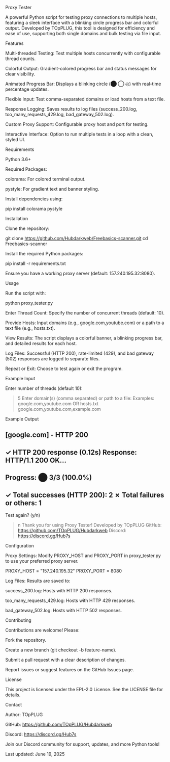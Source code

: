Proxy Tester



A powerful Python script for testing proxy connections to multiple hosts, featuring a sleek interface with a blinking circle progress bar and colorful output. Developed by TOpPLUG, this tool is designed for efficiency and ease of use, supporting both single domains and bulk testing via file input.

Features





Multi-threaded Testing: Test multiple hosts concurrently with configurable thread counts.



Colorful Output: Gradient-colored progress bar and status messages for clear visibility.



Animated Progress Bar: Displays a blinking circle (⬤ ◯ ◎) with real-time percentage updates.



Flexible Input: Test comma-separated domains or load hosts from a text file.



Response Logging: Saves results to log files (success_200.log, too_many_requests_429.log, bad_gateway_502.log).



Custom Proxy Support: Configurable proxy host and port for testing.



Interactive Interface: Option to run multiple tests in a loop with a clean, styled UI.

Requirements





Python 3.6+



Required Packages:





colorama: For colored terminal output.



pystyle: For gradient text and banner styling.

Install dependencies using:

pip install colorama pystyle

Installation





Clone the repository:

git clone https://github.com/Hubdarkweb/Freebasics-scanner.git
cd Freebasics-scanner 



Install the required Python packages:

pip install -r requirements.txt



Ensure you have a working proxy server (default: 157.240.195.32:8080).

Usage

Run the script with:

python proxy_tester.py





Enter Thread Count: Specify the number of concurrent threads (default: 10).



Provide Hosts: Input domains (e.g., google.com,youtube.com) or a path to a text file (e.g., hosts.txt).



View Results: The script displays a colorful banner, a blinking progress bar, and detailed results for each host.



Log Files: Successful (HTTP 200), rate-limited (429), and bad gateway (502) responses are logged to separate files.



Repeat or Exit: Choose to test again or exit the program.

Example Input

Enter number of threads (default 10):
> 5
Enter domain(s) (comma separated) or path to a file:
Examples: google.com,youtube.com OR hosts.txt
> google.com,youtube.com,example.com

Example Output

[google.com] - HTTP 200
-----------------------------------------------------------------
✓ HTTP 200 response (0.12s)
Response: HTTP/1.1 200 OK...
-----------------------------------------------------------------
Progress: ⬤ 3/3 (100.0%)
-----------------------------------------------------------------
✓ Total successes (HTTP 200): 2
✗ Total failures or others: 1
-----------------------------------------------------------------
Test again? (y/n)
> n
Thank you for using Proxy Tester!
Developed by TOpPLUG
GitHub: https://github.com/TOpPLUG/Hubdarkweb
Discord: https://discord.gg/Hub7s

Configuration





Proxy Settings: Modify PROXY_HOST and PROXY_PORT in proxy_tester.py to use your preferred proxy server.

PROXY_HOST = "157.240.195.32"
PROXY_PORT = 8080



Log Files: Results are saved to:





success_200.log: Hosts with HTTP 200 responses.



too_many_requests_429.log: Hosts with HTTP 429 responses.



bad_gateway_502.log: Hosts with HTTP 502 responses.

Contributing

Contributions are welcome! Please:





Fork the repository.



Create a new branch (git checkout -b feature-name).



Submit a pull request with a clear description of changes.

Report issues or suggest features on the GitHub Issues page.

License

This project is licensed under the EPL-2.0 License. See the LICENSE file for details.

Contact





Author: TOpPLUG



GitHub: https://github.com/TOpPLUG/Hubdarkweb



Discord: https://discord.gg/Hub7s

Join our Discord community for support, updates, and more Python tools!



Last updated: June 19, 2025
